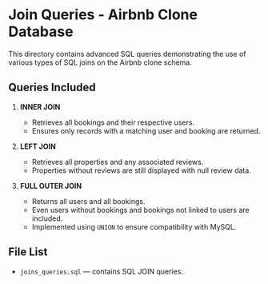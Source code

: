 # Join Queries - Airbnb Clone Database

This directory contains advanced SQL queries demonstrating the use of various types of SQL joins on the Airbnb clone schema.

## Queries Included

1. **INNER JOIN**
   - Retrieves all bookings and their respective users.
   - Ensures only records with a matching user and booking are returned.

2. **LEFT JOIN**
   - Retrieves all properties and any associated reviews.
   - Properties without reviews are still displayed with null review data.

3. **FULL OUTER JOIN**
   - Returns all users and all bookings.
   - Even users without bookings and bookings not linked to users are included.
   - Implemented using `UNION` to ensure compatibility with MySQL.

## File List

- `joins_queries.sql` — contains SQL JOIN queries.

